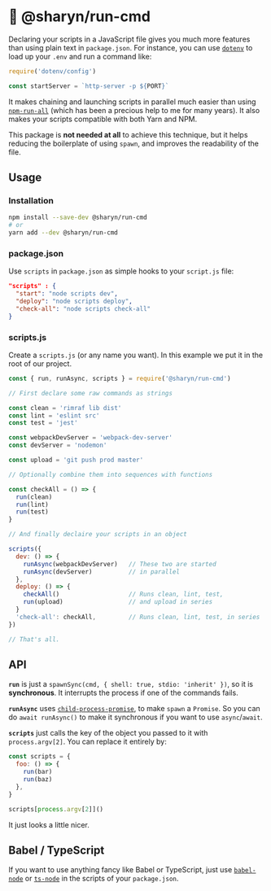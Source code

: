 # 🌹 @sharyn/run-cmd

Declaring your scripts in a JavaScript file gives you much more features than using plain text in `package.json`. For instance, you can use [`dotenv`](https://github.com/motdotla/dotenv) to load up your `.env` and run a command like:

```js
require('dotenv/config')

const startServer = `http-server -p ${PORT}`
```

It makes chaining and launching scripts in parallel much easier than using [`npm-run-all`](https://www.npmjs.com/package/npm-run-all) (which has been a precious help to me for many years). It also makes your scripts compatible with both Yarn and NPM.

This package is **not needed at all** to achieve this technique, but it helps reducing the boilerplate of using `spawn`, and improves the readability of the file.

## Usage

### Installation

```sh
npm install --save-dev @sharyn/run-cmd
# or
yarn add --dev @sharyn/run-cmd
```

### package.json

Use `scripts` in `package.json` as simple hooks to your `script.js` file:

```json
"scripts" : {
  "start": "node scripts dev",
  "deploy": "node scripts deploy",
  "check-all": "node scripts check-all"
}
```

### scripts.js

Create a `scripts.js` (or any name you want). In this example we put it in the root of our project.

```js
const { run, runAsync, scripts } = require('@sharyn/run-cmd')

// First declare some raw commands as strings

const clean = 'rimraf lib dist'
const lint = 'eslint src'
const test = 'jest'

const webpackDevServer = 'webpack-dev-server'
const devServer = 'nodemon'

const upload = 'git push prod master'

// Optionally combine them into sequences with functions

const checkAll = () => {
  run(clean)
  run(lint)
  run(test)
}

// And finally declaire your scripts in an object

scripts({
  dev: () => {
    runAsync(webpackDevServer)   // These two are started
    runAsync(devServer)          // in parallel
  },
  deploy: () => {
    checkAll()                   // Runs clean, lint, test,
    run(upload)                  // and upload in series
  }
  'check-all': checkAll,         // Runs clean, lint, test, in series
})

// That's all.

```

## API

**`run`** is just a `spawnSync(cmd, { shell: true, stdio: 'inherit' })`, so it is **synchronous**. It interrupts the process if one of the commands fails.

**`runAsync`** uses [`child-process-promise`](https://www.npmjs.com/package/child-process-promise), to make `spawn` a `Promise`. So you can do `await runAsync()` to make it synchronous if you want to use `async`/`await`.

**`scripts`** just calls the key of the object you passed to it with `process.argv[2]`. You can replace it entirely by:

```js
const scripts = {
  foo: () => {
    run(bar)
    run(baz)
  },
}

scripts[process.argv[2]]()
```

It just looks a little nicer.

## Babel / TypeScript

If you want to use anything fancy like Babel or TypeScript, just use [`babel-node`](https://babeljs.io/docs/en/babel-node) or [`ts-node`](https://github.com/TypeStrong/ts-node) in the scripts of your `package.json`.
